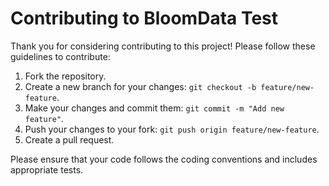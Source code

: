 # Contributing to BloomData Test

Thank you for considering contributing to this project! Please follow these guidelines to contribute:

1. Fork the repository.
2. Create a new branch for your changes: `git checkout -b feature/new-feature`.
3. Make your changes and commit them: `git commit -m "Add new feature"`.
4. Push your changes to your fork: `git push origin feature/new-feature`.
5. Create a pull request.

Please ensure that your code follows the coding conventions and includes appropriate tests.
